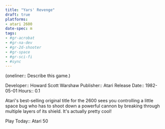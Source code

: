 ```yaml
---
title: "Yars' Revenge"
draft: true
platforms:
- atari 2600
date-spec: m
tags:
- #gr-acrobat 
- #gr-na-dev 
- #gr-2d-shooter 
- #gr-space 
- #gr-sci-fi 
- #sync
---
```


(oneliner:: Describe this game.)

Developer:: Howard Scott Warshaw
Publisher:: Atari
Release Date:: 1982-05-01
Hours:: 0.1

Atari's best-selling original title for the 2600 sees you controlling a little space bug who has to shoot down a powerful cannon by breaking through multiple layers of its shield. It's actually pretty cool!

Play Today:: Atari 50